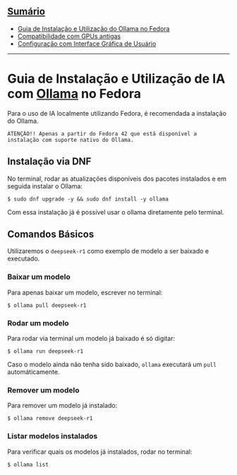 <link rel="preconnect" href="https://fonts.googleapis.com">
<link rel="preconnect" href="https://fonts.gstatic.com" crossorigin>
<link href="https://fonts.googleapis.com/css2?family=Raleway:ital,wght@0,100..900;1,100..900&display=swap" rel="stylesheet">
<link rel="stylesheet" href="./style.css">

## [Sumário](#sumário)

* [Guia de Instalação e Utilização do Ollama no Fedora](#guia-de-instalação-e-utilização-de-ia-com-ollama-no-fedora)
* [Compatibilidade com GPUs antigas](./Compatibilidade-GPU.md)
* [Configuração com Interface Gráfica de Usuário](./UI-config.md)

-------------------

# Guia de Instalação e Utilização de IA com [Ollama](https://ollama.com/) no Fedora

Para o uso de IA localmente utilizando Fedora, é recomendada a instalação do Ollama.

    ATENÇÃO!! Apenas a partir do Fedora 42 que está disponível a instalação com suporte nativo do Ollama.

## Instalação via DNF

No terminal, rodar as atualizações disponíveis dos pacotes instalados e em seguida instalar o Ollama:

```
$ sudo dnf upgrade -y && sudo dnf install -y ollama
```

Com essa instalação já é possível usar o ollama diretamente pelo terminal.

## Comandos Básicos

Utilizaremos o `deepseek-r1` como exemplo de modelo a ser baixado e executado.

### Baixar um modelo

Para apenas baixar um modelo, escrever no terminal:

```
$ ollama pull deepseek-r1
```

### Rodar um modelo

Para rodar via terminal um modelo já baixado é só digitar:

```
$ ollama run deepseek-r1
```

Caso o modelo ainda não tenha sido baixado, `ollama` executará um `pull` automáticamente.

### Remover um modelo

Para remover um modelo já instalado:

```
$ ollama remove deepseek-r1
```

### Listar modelos instalados

Para verificar quais os modelos já instalados, rodar no terminal:

```
$ ollama list
```
